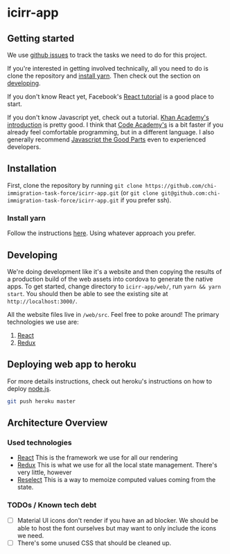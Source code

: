 # icirr-app

## Getting started
We use [github issues](https://github.com/chi-immigration-task-force/icirr-app/issues) to track the tasks we need to do for this project.

If you're interested in getting involved technically, all you need to do is clone the repository and [install yarn](https://github.com/chi-immigration-task-force/icirr-app#installation). Then check out the section on [developing](https://github.com/chi-immigration-task-force/icirr-app#developing).

If you don't know React yet, Facebook's [React tutorial](https://facebook.github.io/react/tutorial/tutorial.html) is a good place to start.

If you don't know Javascript yet, check out a tutorial. [Khan Academy's introduction](https://www.khanacademy.org/computing/computer-programming/programming) is pretty good.
I think that [Code Academy's](https://www.codecademy.com/learn/learn-javascript) is a bit faster if you already feel comfortable programming, but in a different language. I also generally recommend [Javascript the Good Parts](http://bdcampbell.net/javascript/book/javascript_the_good_parts.pdf) even to experienced developers.

## Installation
First, clone the repository by running `git clone https://github.com/chi-immigration-task-force/icirr-app.git` (or `git clone git@github.com:chi-immigration-task-force/icirr-app.git` if you prefer ssh).

### Install yarn
Follow the instructions [here](https://yarnpkg.com/lang/en/docs/install/#mac-tab).
Using whatever approach you prefer.

## Developing
We're doing development like it's a website and then copying the results of a
production build of the web assets into cordova to generate the native apps.
To get started, change directory to `icirr-app/web/`, run `yarn && yarn start`. You should then be able to see the existing site at `http://localhost:3000/`.

All the website files live in `/web/src`. Feel free to poke around! The
primary technologies we use are:

1. [React](https://facebook.github.io/react/)
2. [Redux](http://redux.js.org/)

## Deploying web app to heroku
For more details instructions, check out heroku's instructions on how to deploy
[node.js](https://devcenter.heroku.com/articles/deploying-nodejs).

```sh
git push heroku master
```

## Architecture Overview
### Used technologies
- [React](https://github.com/facebook/react)
  This is the framework we use for all our rendering
- [Redux](https://github.com/reactjs/redux)
  This is what we use for all the local state management. There's very
  little, however
- [Reselect](https://github.com/reduxjs/reselect)
  This is a way to memoize computed values coming from the state.

### TODOs / Known tech debt
- [ ] Material UI icons don't render if you have an ad blocker.
  We should be able to host the font ourselves but may want to only include
  the icons we need.
- [ ] There's some unused CSS that should be cleaned up.
